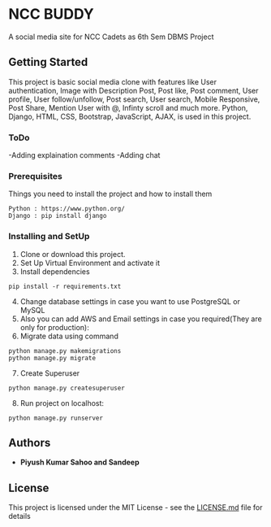 # NCC BUDDY
A social media site for NCC Cadets as 6th Sem DBMS Project
## Getting Started
This project is basic social media clone with features like 
User authentication, 
Image with Description Post, 
Post like, 
Post comment, 
User profile,
User follow/unfollow,
Post search,
User search,
Mobile Responsive,
Post Share,
Mention User with @,
Infinty scroll and much more. Python, Django, HTML, CSS, Bootstrap, JavaScript, AJAX, is used in this project.

### ToDo 
-Adding explaination comments
-Adding chat 

### Prerequisites
Things you need to install the project and how to install them
```
Python : https://www.python.org/
Django : pip install django
```
### Installing and SetUp
1) Clone or download this project.
2) Set Up Virtual Environment and activate it
3) Install dependencies
```
pip install -r requirements.txt
```
4) Change database settings in case you want to use PostgreSQL or MySQL
5) Also you can add AWS and Email settings in case you required(They are only for production):
6) Migrate data using command 
```
python manage.py makemigrations
python manage.py migrate
```
7) Create Superuser
```
python manage.py createsuperuser
```
8) Run project on localhost:
```
python manage.py runserver
```

## Authors

* **Piyush Kumar Sahoo and Sandeep**
## License

This project is licensed under the MIT License - see the [LICENSE.md](LICENSE.md) file for details